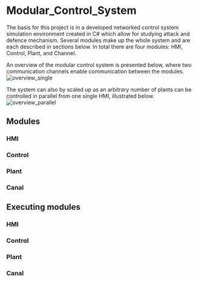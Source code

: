 # Modular_Control_System
The basis for this project is in a developed networked control system simulation environment created in C# which allow for studying attack and defence mechanism. Several modules make up the whole system and are each described in sections below. In total there are four modules: HMI, Control, Plant, and Channel.

An overview of the modular control system is presented below, where two communication channels enable communication between the modules. 
![overview_single](https://user-images.githubusercontent.com/25713113/52146563-61265d00-2664-11e9-82ae-dfa381d4701c.png)

The system can also by scaled up as an arbitrary number of plants can be controlled in parallel from one single HMI, illustrated below.
![overview_parallel](https://user-images.githubusercontent.com/25713113/52146560-61265d00-2664-11e9-9ac2-a5fe33445829.png)

## Modules
### HMI
### Control
### Plant
### Canal

## Executing modules
### HMI
### Control
### Plant
### Canal

